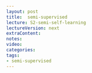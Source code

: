 ```yaml
---
layout: post
title:  semi-supervised
lecture: S2-semi-self-learning
lectureVersion: next
extraContent:   
notes: 
video:  
categories: 
tags:
- semi-supervised
---
```

